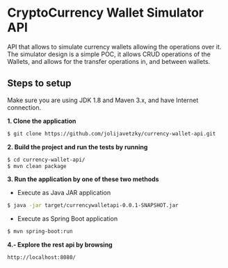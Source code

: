 # CryptoCurrency Wallet Simulator API

API that allows to simulate currency wallets allowing the operations over it. The simulator design is a simple POC, it allows CRUD operations of the Wallets, and
allows for the transfer operations in, and between wallets.

## Steps to setup
Make sure you are using JDK 1.8 and Maven 3.x, and have Internet connection.

**1. Clone the application**
```sh
$ git clone https://github.com/jolijavetzky/currency-wallet-api.git
```
**2. Build the project and run the tests by running**
```sh
$ cd currency-wallet-api/
$ mvn clean package
```
**3. Run the application by one of these two methods**
- Execute as Java JAR application
```sh
$ java -jar target/currencywalletapi-0.0.1-SNAPSHOT.jar
```  
- Execute as Spring Boot application
```sh
$ mvn spring-boot:run
```  
**4.- Explore the rest api by browsing**
```sh
http://localhost:8080/
```  
